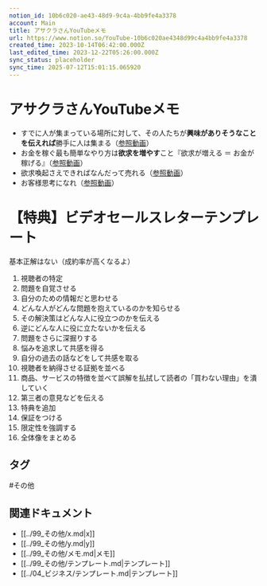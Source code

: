 ```yaml
---
notion_id: 10b6c020-ae43-48d9-9c4a-4bb9fe4a3378
account: Main
title: アサクラさんYouTubeメモ
url: https://www.notion.so/YouTube-10b6c020ae4348d99c4a4bb9fe4a3378
created_time: 2023-10-14T06:42:00.000Z
last_edited_time: 2023-12-22T05:26:00.000Z
sync_status: placeholder
sync_time: 2025-07-12T15:01:15.065920
---
```

# アサクラさんYouTubeメモ

- すでに人が集まっている場所に対して、その人たちが**興味がありそうなことを伝えれば**勝手に人は集まる（[参照動画](https://youtu.be/WblhF9Ya37Y?si=l7iOyDF_kZj_e0zx)）
- お金を稼ぐ最も簡単なやり方は**欲求を増やす**こと『欲求が増える ＝ お金が稼げる』（[参照動画](https://youtu.be/uWmwsInETEw?si=jWeMyOCffi39kfMB)）
- 欲求喚起さえできればなんだって売れる（[参照動画](https://youtu.be/n023LCW3mD8?si=Lheg5Kj67yu00T78)）
- お客様思考になれ（[参照動画](https://youtu.be/zNURxtgFEIY?si=KvewnOZgPb0pdIU1)）
# **【特典】ビデオセールスレターテンプレート**
基本正解はない（成約率が高くなるよ）
1. 視聴者の特定
1. 問題を自覚させる
1. 自分のための情報だと思わせる
1. どんな人がどんな問題を抱えているのかを知らせる
1. その解決策はどんな人に役立つのかを伝える
1. 逆にどんな人に役に立たないかを伝える
1. 問題をさらに深掘りする
1. 悩みを追求して共感を得る
1. 自分の過去の話などをして共感を取る
1. 視聴者を納得させる証拠を並べる
1. 商品、サービスの特徴を並べて誤解を払拭して読者の「買わない理由」を潰していく
1. 第三者の意見などを伝える
1. 特典を追加
1. 保証をつける
1. 限定性を強調する
1. 全体像をまとめる

## タグ

#その他 

## 関連ドキュメント

- [[../99_その他/x.md|x]]
- [[../99_その他/y.md|y]]
- [[../99_その他/メモ.md|メモ]]
- [[../99_その他/テンプレート.md|テンプレート]]
- [[../04_ビジネス/テンプレート.md|テンプレート]]
